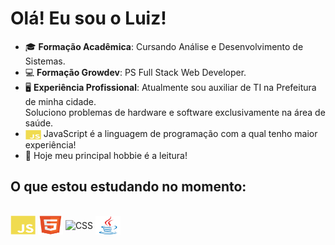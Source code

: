 # Olá! Eu sou o Luiz! 

- 🎓 **Formação Acadêmica**: Cursando Análise e Desenvolvimento de Sistemas.
- 💻 **Formação Growdev**: PS Full Stack Web Developer.
- 🖥️ **Experiência Profissional**: Atualmente sou auxiliar de TI na Prefeitura de minha cidade. <br> Soluciono problemas de hardware e software exclusivamente na área de saúde.
- <img align="center" alt="Luiz-Js" height="15" width="25" src="https://raw.githubusercontent.com/devicons/devicon/master/icons/javascript/javascript-plain.svg"> JavaScript é a linguagem de programação com a qual tenho maior experiência!
- 📖 Hoje meu principal hobbie é a leitura!

## O que estou estudando no momento:
<div style="display: inline_block"><br>
  <img align="center" alt="Luiz-Js" height="30" width="40" src="https://raw.githubusercontent.com/devicons/devicon/master/icons/javascript/javascript-plain.svg">
  <img align="center" alt="Luiz-HTML" height="30" width="40" src="https://raw.githubusercontent.com/devicons/devicon/master/icons/html5/html5-original.svg">
  <img src="https://cdn.jsdelivr.net/gh/devicons/devicon/icons/css3/css3-original.svg" alt="CSS" height="30" width="40" align="center">
  <img align="center" alt="Luiz-Java" height="30" width="40" src="https://raw.githubusercontent.com/devicons/devicon/master/icons/java/java-original.svg">
</div>

